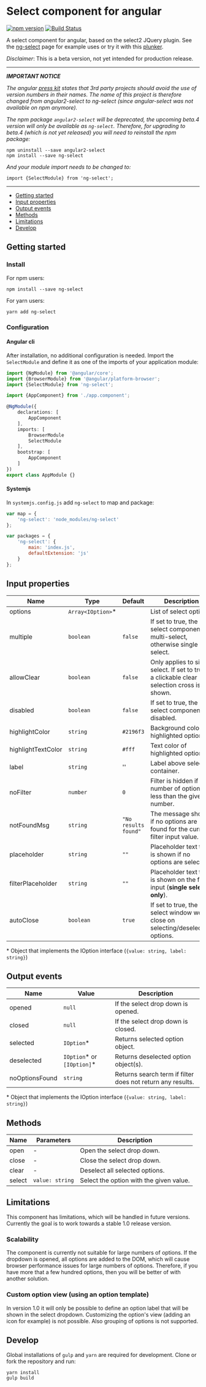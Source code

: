 # Select component for angular
[![npm version](https://badge.fury.io/js/ng-select.svg)](https://badge.fury.io/js/ng-select)
[![Build Status](https://travis-ci.org/basvandenberg/ng-select.svg?branch=master)](https://travis-ci.org/basvandenberg/ng-select)

A select component for angular, based on the select2 JQuery plugin. See the
[ng-select] page for example uses or try it with this [plunker].

*Disclaimer*: This is a beta version, not yet intended for production release.

-------------------------------------------------------------------------------
***IMPORTANT NOTICE***

*The angular [press kit](https://angular.io/presskit.html) states that 3rd
party projects should avoid the use of version numbers in their names. The name
of this project is therefore changed from angular2-select to ng-select (since
angular-select was not available on npm anymore).*

*The npm package `angular2-select` will be deprecated, the upcoming beta.4
version will only be available as `ng-select`. Therefore, for upgrading to
beta.4 (which is not yet released) you will need to reinstall the npm package:*
```
npm uninstall --save angular2-select
npm install --save ng-select
```
*And your module import needs to be changed to:*
```
import {SelectModule} from 'ng-select';
```
-------------------------------------------------------------------------------

- [Getting started](#getting-started)
- [Input properties](#input-properties)
- [Output events](#output-events)
- [Methods](#methods)
- [Limitations](#limitations)
- [Develop](#develop)

## Getting started

### Install

For npm users:
```
npm install --save ng-select
```
For yarn users:
```
yarn add ng-select
```

### Configuration

#### Angular cli

After installation, no additional configuration is needed. Import the
`SelectModule` and define it as one of the imports of your application module:

```typescript
import {NgModule} from '@angular/core';
import {BrowserModule} from '@angular/platform-browser';
import {SelectModule} from 'ng-select';

import {AppComponent} from './app.component';

@NgModule({
    declarations: [
        AppComponent
    ],
    imports: [
        BrowserModule
        SelectModule
    ],
    bootstrap: [
        AppComponent
    ]
})
export class AppModule {}
```

#### Systemjs

In `systemjs.config.js` add `ng-select` to map and package:

```javascript
var map = {
	'ng-select': 'node_modules/ng-select'
};

var packages = {
	'ng-select': {
		main: 'index.js',
		defaultExtension: 'js'
	}
};
```

## Input properties

| Name               | Type              | Default               | Description                                                                                |
| ------------------ | ----------------- | --------------------- | ------------------------------------------------------------------------------------------ |
| options            | `Array<IOption>`\* |                      | List of select option.                                                                     |
| multiple           | `boolean`         | `false`               | If set to true, the select component is multi-select, otherwise single select.             |
| allowClear         | `boolean`         | `false`               | Only applies to single select. If set to true, a clickable clear selection cross is shown. |
| disabled           | `boolean`         | `false`               | If set to true, the select component is disabled.                                          |
| highlightColor     | `string`          | `#2196f3`             | Background color of highlighted option.                                                    |
| highlightTextColor | `string`          | `#fff`                | Text color of highlighted option.                                                          |
| label              | `string`          | ''                    | Label above select container. |
| noFilter           | `number`          | `0`                   | Filter is hidden if the number of options is less than the given number.                   |
| notFoundMsg        | `string`          | `"No results found"`  | The message shown if no options are found for the current filter input value.              |
| placeholder        | `string`          | `""`                  | Placeholder text that is shown if no options are selected.
| filterPlaceholder  | `string`          | `""`                  | Placeholder text that is shown on the filter input (**single select only**).
| autoClose          | `boolean`         | `true`                | If set to true, the select window won't close on selecting/deselecting options.            |

\* Object that implements the IOption interface (`{value: string, label: string}`)

## Output events

| Name          | Value                       | Description                                                              |
| ------------- | --------------------------- | ------------------------------------------------------------------------ |
| opened        | `null`                      | If the select drop down is opened.                                       |
| closed        | `null`                      | If the select drop down is closed.                                       |
| selected      | `IOption`\*                 | Returns selected option object.                                          |
| deselected    | `IOption`\* or `[IOption]`\*| Returns deselected option object(s).                                     |
| noOptionsFound| `string`                    | Returns search term if filter does not return any results.               |

\* Object that implements the IOption interface (`{value: string, label: string}`)

## Methods

| Name          | Parameters            | Description                             |
| ------------- | --------------------- | --------------------------------------- |
| open          | -                     | Open the select drop down.              |
| close         | -                     | Close the select drop down.             |
| clear         | -                     | Deselect all selected options.          |
| select        | `value: string`       | Select the option with the given value. |

## Limitations

This component has limitations, which will be handled in future versions.
Currently the goal is to work towards a stable 1.0 release version.

### Scalability

The component is currently not suitable for large numbers of options. If the
dropdown is opened, all options are added to the DOM, which will cause browser
performance issues for large numbers of options. Therefore, if you have more
that a few hundred options, then you will be better of with another solution.

### Custom option view (using an option template)

In version 1.0 it will only be possible to define an option label that will be
shown in the select dropdown. Customizing the option's view (adding an icon for
example) is not possible. Also grouping of options is not supported.

## Develop

Global installations of `gulp` and `yarn` are required for development. Clone
or fork the repository and run:

```
yarn install
gulp build
```

[ng-select]: https://basvandenberg.github.io/ng-select
[plunker]: https://plnkr.co/edit/vxwV6zxEwZGVUVR5V6tg?p=preview
[changelog]: https://github.com/basvandenberg/ng-select/releases
